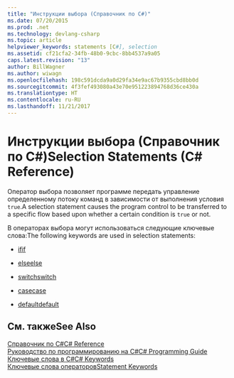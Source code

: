 ```yaml
---
title: "Инструкции выбора (Справочник по C#)"
ms.date: 07/20/2015
ms.prod: .net
ms.technology: devlang-csharp
ms.topic: article
helpviewer_keywords: statements [C#], selection
ms.assetid: cf21cfa2-34fb-48b0-9cbc-8bb4537a9a05
caps.latest.revision: "13"
author: BillWagner
ms.author: wiwagn
ms.openlocfilehash: 198c591dcda9a0d29fa34e9ac67b9355cbd8bb0d
ms.sourcegitcommit: 4f3fef493080a43e70e951223894768d36ce430a
ms.translationtype: HT
ms.contentlocale: ru-RU
ms.lasthandoff: 11/21/2017
---
```

# <a name="selection-statements-c-reference"></a><span data-ttu-id="9aa5f-102">Инструкции выбора (Справочник по C#)</span><span class="sxs-lookup"><span data-stu-id="9aa5f-102">Selection Statements (C# Reference)</span></span>
<span data-ttu-id="9aa5f-103">Оператор выбора позволяет программе передать управление определенному потоку команд в зависимости от выполнения условия `true`.</span><span class="sxs-lookup"><span data-stu-id="9aa5f-103">A selection statement causes the program control to be transferred to a specific flow based upon whether a certain condition is `true` or not.</span></span>  
  
 <span data-ttu-id="9aa5f-104">В операторах выбора могут использоваться следующие ключевые слова:</span><span class="sxs-lookup"><span data-stu-id="9aa5f-104">The following keywords are used in selection statements:</span></span>  
  
-   [<span data-ttu-id="9aa5f-105">if</span><span class="sxs-lookup"><span data-stu-id="9aa5f-105">if</span></span>](../../../csharp/language-reference/keywords/if-else.md)  
  
-   [<span data-ttu-id="9aa5f-106">else</span><span class="sxs-lookup"><span data-stu-id="9aa5f-106">else</span></span>](../../../csharp/language-reference/keywords/if-else.md)  
  
-   [<span data-ttu-id="9aa5f-107">switch</span><span class="sxs-lookup"><span data-stu-id="9aa5f-107">switch</span></span>](../../../csharp/language-reference/keywords/switch.md)  
  
-   [<span data-ttu-id="9aa5f-108">case</span><span class="sxs-lookup"><span data-stu-id="9aa5f-108">case</span></span>](../../../csharp/language-reference/keywords/switch.md)  
  
-   [<span data-ttu-id="9aa5f-109">default</span><span class="sxs-lookup"><span data-stu-id="9aa5f-109">default</span></span>](../../../csharp/language-reference/keywords/switch.md)  

## <a name="see-also"></a><span data-ttu-id="9aa5f-110">См. также</span><span class="sxs-lookup"><span data-stu-id="9aa5f-110">See Also</span></span>  
 [<span data-ttu-id="9aa5f-111">Справочник по C#</span><span class="sxs-lookup"><span data-stu-id="9aa5f-111">C# Reference</span></span>](../../../csharp/language-reference/index.md)  
 [<span data-ttu-id="9aa5f-112">Руководство по программированию на C#</span><span class="sxs-lookup"><span data-stu-id="9aa5f-112">C# Programming Guide</span></span>](../../../csharp/programming-guide/index.md)  
 [<span data-ttu-id="9aa5f-113">Ключевые слова в C#</span><span class="sxs-lookup"><span data-stu-id="9aa5f-113">C# Keywords</span></span>](../../../csharp/language-reference/keywords/index.md)  
 [<span data-ttu-id="9aa5f-114">Ключевые слова операторов</span><span class="sxs-lookup"><span data-stu-id="9aa5f-114">Statement Keywords</span></span>](../../../csharp/language-reference/keywords/statement-keywords.md)
